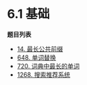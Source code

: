 # 6.1 基础

**题目列表**

- [14. 最长公共前缀](https://leetcode.cn/problems/longest-common-prefix/description/)
- [648. 单词替换](https://leetcode.cn/problems/replace-words/description/)
- [720. 词典中最长的单词](https://leetcode.cn/problems/longest-word-in-dictionary/description/)
- [1268. 搜索推荐系统](https://leetcode.cn/problems/search-suggestions-system/)
